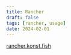 ```yaml
---
title: Rancher
draft: false
tags: [rancher, usage]
date: 2024-02-01
---
```


[rancher.konst.fish](https://rancher.konst.fish)